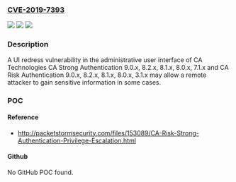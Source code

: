 ### [CVE-2019-7393](https://cve.mitre.org/cgi-bin/cvename.cgi?name=CVE-2019-7393)
![](https://img.shields.io/static/v1?label=Product&message=CA%20Risk%20Authentication&color=blue)
![](https://img.shields.io/static/v1?label=Version&message=9%3D%209.0.x%20&color=brighgreen)
![](https://img.shields.io/static/v1?label=Vulnerability&message=CWE-1021%3A%20Improper%20Restriction%20of%20Rendered%20UI%20Layers%20or%20Frames&color=brighgreen)

### Description

A UI redress vulnerability in the administrative user interface of CA Technologies CA Strong Authentication 9.0.x, 8.2.x, 8.1.x, 8.0.x, 7.1.x and CA Risk Authentication 9.0.x, 8.2.x, 8.1.x, 8.0.x, 3.1.x may allow a remote attacker to gain sensitive information in some cases.

### POC

#### Reference
- http://packetstormsecurity.com/files/153089/CA-Risk-Strong-Authentication-Privilege-Escalation.html

#### Github
No GitHub POC found.

